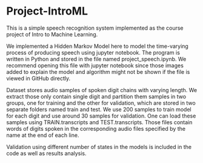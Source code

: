 # Project-IntroML
This is a simple speech recognition system implemented as the course project of Intro to Machine Learning.

We implemented a Hidden Markov Model here to model the time-varying process of producing speech using jupyter notebook. The program is written in Python and stored in the file named project_speech.ipynb. We recommend opening this file with jupyter notebook since those images added to explain the model and algorithm might not be shown if the file is viewed in GitHub directly.

Dataset stores audio samples of spoken digit chains with varying length. We extract those only contain single digit and partition them samples in two groups, one for training and the other for validation, which are stored in two separate folders named train and test. We use 200 samples to train model for each digit and use around 30 samples for validation. One can load these samples using TRAIN.transcripts and TEST.transcripts. Those files contain words of digits spoken in the corresponding audio files specified by the name at the end of each line.

Validation using different number of states in the models is included in the code as well as results analysis.
